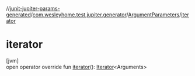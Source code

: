 //[junit-jupiter-params-generated](../../../index.md)/[com.wesleyhome.test.jupiter.generator](../index.md)/[ArgumentParameters](index.md)/[iterator](iterator.md)

# iterator

[jvm]\
open operator override fun [iterator](iterator.md)(): [Iterator](https://kotlinlang.org/api/latest/jvm/stdlib/kotlin.collections/-iterator/index.html)&lt;Arguments&gt;

